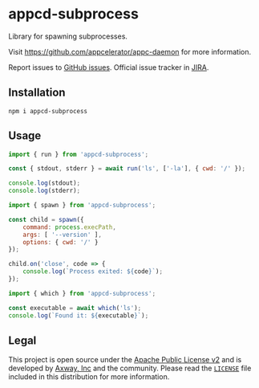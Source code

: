 # appcd-subprocess

Library for spawning subprocesses.

Visit https://github.com/appcelerator/appc-daemon for more information.

Report issues to [GitHub issues][2]. Official issue tracker in [JIRA][3].

## Installation

	npm i appcd-subprocess

## Usage

```js
import { run } from 'appcd-subprocess';

const { stdout, stderr } = await run('ls', ['-la'], { cwd: '/' });

console.log(stdout);
console.log(stderr);
```

```js
import { spawn } from 'appcd-subprocess';

const child = spawn({
	command: process.execPath,
	args: [ '--version' ],
	options: { cwd: '/' }
});

child.on('close', code => {
	console.log(`Process exited: ${code}`);
});
```

```js
import { which } from 'appcd-subprocess';

const executable = await which('ls');
console.log(`Found it: ${executable}`);
```

## Legal

This project is open source under the [Apache Public License v2][1] and is developed by
[Axway, Inc](http://www.axway.com/) and the community. Please read the [`LICENSE`][1] file included
in this distribution for more information.

[1]: https://github.com/appcelerator/appc-daemon/blob/master/packages/appcd-subprocess/LICENSE
[2]: https://github.com/appcelerator/appc-daemon/issues
[3]: https://jira.appcelerator.org/projects/DAEMON/issues
